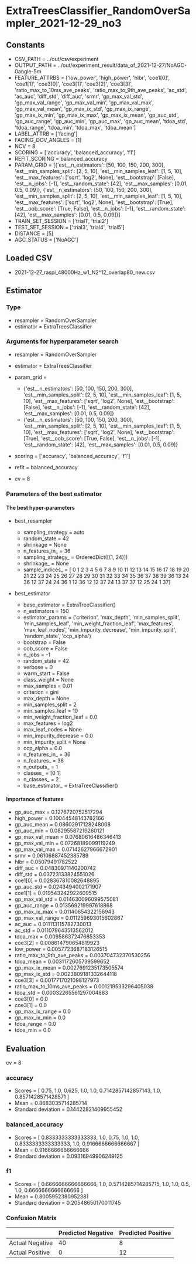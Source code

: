 # ExtraTreesClassifier_RandomOverSampler_2021-12-29_no3
## Constants
- CSV_PATH = ../out/csv/experiment
- OUTPUT_PATH = ../out/experiment_result/data_of_2021-12-27/NoAGC-0angle-5m
- FEATURE_ATTRBS = ['low_power', 'high_power', 'hlbr', 'coe1[0]', 'coe1[1]', 'coe3[0]', 'coe3[1]', 'coe3[2]', 'coe3[3]', 'ratio_max_to_10ms_ave_peaks', 'ratio_max_to_9th_ave_peaks', 'ac_std', 'ac_auc', 'diff_std', 'diff_auc', 'srmr', 'gp_max_val_std', 'gp_max_val_range', 'gp_max_val_min', 'gp_max_val_max', 'gp_max_val_mean', 'gp_max_ix_std', 'gp_max_ix_range', 'gp_max_ix_min', 'gp_max_ix_max', 'gp_max_ix_mean', 'gp_auc_std', 'gp_auc_range', 'gp_auc_min', 'gp_auc_max', 'gp_auc_mean', 'tdoa_std', 'tdoa_range', 'tdoa_min', 'tdoa_max', 'tdoa_mean']
- LABEL_ATTRB = ['facing']
- FACING_DOV_ANGLES = [1]
- NCV = 8
- SCORING = ['accuracy', 'balanced_accuracy', 'f1']
- REFIT_SCORING = balanced_accuracy
- PARAM_GRID = [{'est__n_estimators': [50, 100, 150, 200, 300], 'est__min_samples_split': [2, 5, 10], 'est__min_samples_leaf': [1, 5, 10], 'est__max_features': ['sqrt', 'log2', None], 'est__bootstrap': [False], 'est__n_jobs': [-1], 'est__random_state': [42], 'est__max_samples': [0.01, 0.5, 0.09]}, {'est__n_estimators': [50, 100, 150, 200, 300], 'est__min_samples_split': [2, 5, 10], 'est__min_samples_leaf': [1, 5, 10], 'est__max_features': ['sqrt', 'log2', None], 'est__bootstrap': [True], 'est__oob_score': [True, False], 'est__n_jobs': [-1], 'est__random_state': [42], 'est__max_samples': [0.01, 0.5, 0.09]}]
- TRAIN_SET_SESSION = ['trial1', 'trial2']
- TEST_SET_SESSION = ['trial3', 'trial4', 'trial5']
- DISTANCE = [5]
- AGC_STATUS = ['NoAGC']

## Loaded CSV
- 2021-12-27_raspi_48000Hz_w1_N2^12_overlap80_new.csv

## Estimator
### Type
- resampler = RandomOverSampler
- estimator = ExtraTreesClassifier

### Arguments for hyperparameter search
- resampler = RandomOverSampler
- estimator = ExtraTreesClassifier
- param_grid = 
	- {'est__n_estimators': [50, 100, 150, 200, 300], 'est__min_samples_split': [2, 5, 10], 'est__min_samples_leaf': [1, 5, 10], 'est__max_features': ['sqrt', 'log2', None], 'est__bootstrap': [False], 'est__n_jobs': [-1], 'est__random_state': [42], 'est__max_samples': [0.01, 0.5, 0.09]}
	- {'est__n_estimators': [50, 100, 150, 200, 300], 'est__min_samples_split': [2, 5, 10], 'est__min_samples_leaf': [1, 5, 10], 'est__max_features': ['sqrt', 'log2', None], 'est__bootstrap': [True], 'est__oob_score': [True, False], 'est__n_jobs': [-1], 'est__random_state': [42], 'est__max_samples': [0.01, 0.5, 0.09]}

- scoring = ['accuracy', 'balanced_accuracy', 'f1']
- refit = balanced_accuracy
- cv = 8

### Parameters of the best estimator
#### The best hyper-parameters
- best_resampler
	- sampling_strategy = auto
	- random_state = 42
	- shrinkage = None
	- n_features_in_ = 36
	- sampling_strategy_ = OrderedDict([(1, 24)])
	- shrinkage_ = None
	- sample_indices_ = [ 0  1  2  3  4  5  6  7  8  9 10 11 12 13 14 15 16 17 18 19 20 21 22 23
 24 25 26 27 28 29 30 31 32 33 34 35 36 37 38 39 36 13 24 36 12 37 24 24
 36  1 12 36 12 12 37 24 13 37 37 12 25 24  1 37]

- best_estimator
	- base_estimator = ExtraTreeClassifier()
	- n_estimators = 150
	- estimator_params = ('criterion', 'max_depth', 'min_samples_split', 'min_samples_leaf', 'min_weight_fraction_leaf', 'max_features', 'max_leaf_nodes', 'min_impurity_decrease', 'min_impurity_split', 'random_state', 'ccp_alpha')
	- bootstrap = False
	- oob_score = False
	- n_jobs = -1
	- random_state = 42
	- verbose = 0
	- warm_start = False
	- class_weight = None
	- max_samples = 0.01
	- criterion = gini
	- max_depth = None
	- min_samples_split = 2
	- min_samples_leaf = 10
	- min_weight_fraction_leaf = 0.0
	- max_features = log2
	- max_leaf_nodes = None
	- min_impurity_decrease = 0.0
	- min_impurity_split = None
	- ccp_alpha = 0.0
	- n_features_in_ = 36
	- n_features_ = 36
	- n_outputs_ = 1
	- classes_ = [0 1]
	- n_classes_ = 2
	- base_estimator_ = ExtraTreeClassifier()

#### Importance of features
- gp_auc_max = 0.1276720752517294
- high_power = 0.10044548143782166
- gp_auc_mean = 0.08602917128248008
- gp_auc_min = 0.08295587219260121
- gp_max_val_mean = 0.07680616486346413
- gp_max_val_min = 0.07268189099119249
- gp_max_val_max = 0.07142627966672901
- srmr = 0.06106887452385789
- hlbr = 0.05079491782522
- diff_auc = 0.04830971140200742
- diff_std = 0.03723133824551026
- coe1[0] = 0.028367810082648895
- gp_auc_std = 0.0243494002171907
- coe1[1] = 0.019543242922609515
- gp_max_val_std = 0.014630096099575081
- gp_auc_range = 0.013569219997618868
- gp_max_ix_max = 0.01140654322156943
- gp_max_val_range = 0.011259693015602867
- ac_auc = 0.011113115782730013
- ac_std = 0.011079643513562012
- tdoa_max = 0.009586372476853353
- coe3[2] = 0.008614790654819923
- low_power = 0.0057723687183126515
- ratio_max_to_9th_ave_peaks = 0.003704732370530256
- tdoa_mean = 0.0031172605739599652
- gp_max_ix_mean = 0.0027691235173505574
- gp_max_ix_std = 0.0023809181332644118
- coe3[3] = 0.0017717021098127973
- ratio_max_to_10ms_ave_peaks = 0.001219533296405038
- tdoa_std = 0.00032265561297004883
- coe3[0] = 0.0
- coe3[1] = 0.0
- gp_max_ix_range = 0.0
- gp_max_ix_min = 0.0
- tdoa_range = 0.0
- tdoa_min = 0.0

## Evaluation
cv = 8
### accuracy
- Scores = [ 0.75, 1.0, 0.625, 1.0, 1.0, 0.7142857142857143, 1.0, 0.8571428571428571 ]
- Mean = 0.8683035714285714
- Standard deviation = 0.14422821409955452

### balanced_accuracy
- Scores = [ 0.8333333333333333, 1.0, 0.75, 1.0, 1.0, 0.8333333333333333, 1.0, 0.9166666666666667 ]
- Mean = 0.9166666666666666
- Standard deviation = 0.09316949906249125

### f1
- Scores = [ 0.6666666666666666, 1.0, 0.5714285714285715, 1.0, 1.0, 0.5, 1.0, 0.6666666666666666 ]
- Mean = 0.8005952380952381
- Standard deviation = 0.20548650170011745

### Confusion Matrix
|  | Predicted Negative | Predicted Positive |
| --- | --- | --- |
| Actual Negative | 40 | 8 |
| Actual Positive | 0 | 12 |

      